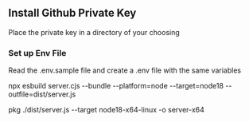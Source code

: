 ## Install Github Private Key
Place the private key in a directory of your choosing

### Set up Env File
Read the .env.sample file and create a .env file with the same variables


npx esbuild server.cjs --bundle --platform=node --target=node18 --outfile=dist/server.js

pkg ./dist/server.js --target node18-x64-linux -o server-x64